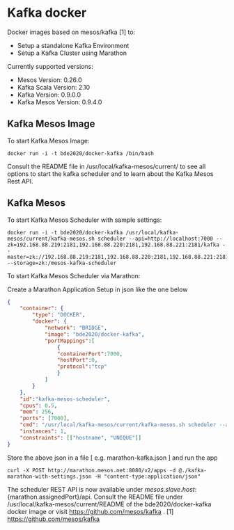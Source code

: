 # Kafka docker

Docker images based on mesos/kafka [1] to:
* Setup a standalone Kafka Environment
* Setup a Kafka Cluster using Marathon 

Currently supported versions:
* Mesos Version: 0.26.0
* Kafka Scala Version: 2.10
* Kafka Version: 0.9.0.0
* Kafka Mesos Version: 0.9.4.0


## Kafka Mesos Image
To start Kafka Mesos Image:

    docker run -i -t bde2020/docker-kafka /bin/bash

Consult the README file in /usr/local/kafka-mesos/current/ to see all options to start the kafka scheduler and to learn about the Kafka Mesos Rest API.


## Kafka Mesos 
To start Kafka Mesos Scheduler with sample settings:
    
    docker run -i -t bde2020/docker-kafka /usr/local/kafka-mesos/current/kafka-mesos.sh scheduler --api=http://localhost:7000 --zk=192.168.88.219:2181,192.168.88.220:2181,192.168.88.221:2181/kafka --master=zk://192.168.88.219:2181,192.168.88.220:2181,192.168.88.221:2181/mesos --storage=zk:/mesos-kafka-scheduler

To start Kafka Mesos Scheduler via Marathon:

Create a Marathon Application Setup in json like the one below
```json
{
    "container": {
        "type": "DOCKER",
        "docker": {
            "network": "BRIDGE",
            "image": "bde2020/docker-kafka",
            "portMappings":[
                {
                "containerPort":7000,
                "hostPort":0,
                "protocol":"tcp"
                }
            ]
        }
    },
    "id":"kafka-mesos-scheduler",
    "cpus": 0.5,
    "mem": 256,
    "ports": [7000],
    "cmd": "/usr/local/kafka-mesos/current/kafka-mesos.sh scheduler --api=http://$HOSTNAME:7000 --zk=192.168.88.219:2181,192.168.88.220:2181,192.168.88.221:2181/kafka --master=zk://192.168.88.219:2181,192.168.88.220:2181,192.168.88.221:2181/mesos --storage=zk:/mesos-kafka-scheduler",
    "instances": 1,
    "constraints": [["hostname", "UNIQUE"]]
}
```
Store the above json in a file [ e.g. marathon-kafka.json ] and run the app 

    curl -X POST http://marathon.mesos.net:8080/v2/apps -d @./kafka-marathon-with-settings.json -H "content-type:application/json"

The scheduler REST API is now available under ${mesos.slave.host}:${marathon.assignedPort}/api. Consult the README file under /usr/local/kafka-mesos/current/README of the bde2020/docker-kafka docker image or visit https://github.com/mesos/kafka .
[1] https://github.com/mesos/kafka
